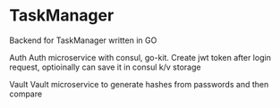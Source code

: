 # TaskManager
Backend for TaskManager written in GO

Auth
Auth microservice with consul, go-kit. Create jwt token after login request, optioinally can save it in consul k/v storage

Vault
Vault microservice to generate hashes from passwords and then compare
